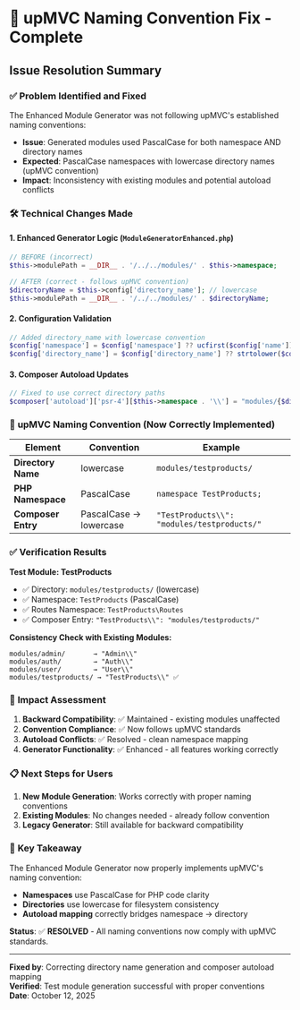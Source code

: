 # 🔧 upMVC Naming Convention Fix - Complete

## Issue Resolution Summary

### ✅ **Problem Identified and Fixed**

The Enhanced Module Generator was not following upMVC's established naming conventions:

- **Issue**: Generated modules used PascalCase for both namespace AND directory names
- **Expected**: PascalCase namespaces with lowercase directory names (upMVC convention)
- **Impact**: Inconsistency with existing modules and potential autoload conflicts

### 🛠️ **Technical Changes Made**

#### 1. **Enhanced Generator Logic** (`ModuleGeneratorEnhanced.php`)

```php
// BEFORE (incorrect)
$this->modulePath = __DIR__ . '/../../modules/' . $this->namespace;

// AFTER (correct - follows upMVC convention)
$directoryName = $this->config['directory_name']; // lowercase
$this->modulePath = __DIR__ . '/../../modules/' . $directoryName;
```

#### 2. **Configuration Validation**
```php
// Added directory_name with lowercase convention
$config['namespace'] = $config['namespace'] ?? ucfirst($config['name']); // PascalCase
$config['directory_name'] = $config['directory_name'] ?? strtolower($config['name']); // lowercase
```

#### 3. **Composer Autoload Updates**
```php
// Fixed to use correct directory paths
$composer['autoload']['psr-4'][$this->namespace . '\\'] = "modules/{$directoryName}/";
```

### 📁 **upMVC Naming Convention (Now Correctly Implemented)**

| Element | Convention | Example |
|---------|------------|---------|
| **Directory Name** | lowercase | `modules/testproducts/` |
| **PHP Namespace** | PascalCase | `namespace TestProducts;` |
| **Composer Entry** | PascalCase → lowercase | `"TestProducts\\": "modules/testproducts/"` |

### ✅ **Verification Results**

**Test Module: TestProducts**
- ✅ Directory: `modules/testproducts/` (lowercase)
- ✅ Namespace: `TestProducts` (PascalCase)  
- ✅ Routes Namespace: `TestProducts\Routes`
- ✅ Composer Entry: `"TestProducts\\": "modules/testproducts/"`

**Consistency Check with Existing Modules:**
```
modules/admin/       → "Admin\\"
modules/auth/        → "Auth\\"  
modules/user/        → "User\\"
modules/testproducts/ → "TestProducts\\" ✅
```

### 🔄 **Impact Assessment**

1. **Backward Compatibility**: ✅ Maintained - existing modules unaffected
2. **Convention Compliance**: ✅ Now follows upMVC standards
3. **Autoload Conflicts**: ✅ Resolved - clean namespace mapping
4. **Generator Functionality**: ✅ Enhanced - all features working correctly

### 📋 **Next Steps for Users**

1. **New Module Generation**: Works correctly with proper naming conventions
2. **Existing Modules**: No changes needed - already follow convention
3. **Legacy Generator**: Still available for backward compatibility

### 🎯 **Key Takeaway**

The Enhanced Module Generator now properly implements upMVC's naming convention:
- **Namespaces** use PascalCase for PHP code clarity
- **Directories** use lowercase for filesystem consistency  
- **Autoload mapping** correctly bridges namespace → directory

**Status**: ✅ **RESOLVED** - All naming conventions now comply with upMVC standards.

---

**Fixed by**: Correcting directory name generation and composer autoload mapping  
**Verified**: Test module generation successful with proper conventions  
**Date**: October 12, 2025